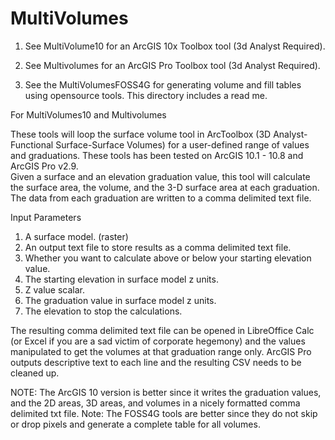 # MultiVolumes
1. See MultiVolume10 for an ArcGIS 10x Toolbox tool (3d Analyst Required).

2. See Multivolumes for an ArcGIS Pro Toolbox tool (3d Analyst Required).

3. See the MultiVolumesFOSS4G for generating volume and fill tables using opensource tools.  This directory includes a read me.

For MultiVolumes10 and Multivolumes 

These tools will loop the surface volume tool in ArcToolbox (3D Analyst-Functional Surface-Surface Volumes) 
for a user-defined range of values and graduations.
These tools has been tested on ArcGIS 10.1  - 10.8 and ArcGIS Pro v2.9.  
Given a surface and an elevation graduation value, 
this tool will calculate the surface area, the volume, 
and the 3-D surface area at each graduation.  The data 
from each graduation are written to a comma delimited text 
file.

Input Parameters
1. A surface model. (raster)
2. An output text file to store results as a comma delimited text file.
3. Whether you want to calculate above or below your starting elevation value.
4. The starting elevation in surface model z units.
5. Z value scalar.
6. The graduation value in surface model z units.
7. The elevation to stop the calculations.


The resulting comma delimited text file can be opened in LibreOffice Calc (or Excel if you are a sad victim of corporate hegemony) and the values manipulated to get the volumes at that graduation range only.  ArcGIS Pro outputs descriptive text to each line and the resulting CSV needs to be cleaned up.

NOTE:  The ArcGIS 10 version is better since it writes the graduation values, and the 2D areas, 3D areas, and volumes in a nicely formatted comma delimited txt file.  Note:  The FOSS4G tools are better since they do not skip or drop pixels and generate a complete table for all volumes.

